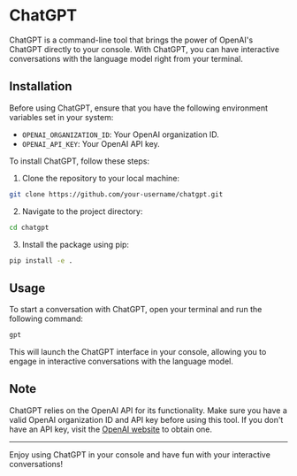 # ChatGPT

ChatGPT is a command-line tool that brings the power of OpenAI's ChatGPT directly to your console. With ChatGPT, you can have interactive conversations with the language model right from your terminal.

## Installation

Before using ChatGPT, ensure that you have the following environment variables set in your system:

- `OPENAI_ORGANIZATION_ID`: Your OpenAI organization ID.
- `OPENAI_API_KEY`: Your OpenAI API key.

To install ChatGPT, follow these steps:

1. Clone the repository to your local machine:

```bash
git clone https://github.com/your-username/chatgpt.git
```

2. Navigate to the project directory:

```bash
cd chatgpt
```

3. Install the package using pip:

```bash
pip install -e .
```

## Usage

To start a conversation with ChatGPT, open your terminal and run the following command:

```bash
gpt
```

This will launch the ChatGPT interface in your console, allowing you to engage in interactive conversations with the language model.

## Note

ChatGPT relies on the OpenAI API for its functionality. Make sure you have a valid OpenAI organization ID and API key before using this tool. If you don't have an API key, visit the [OpenAI website](https://openai.com) to obtain one.

---

Enjoy using ChatGPT in your console and have fun with your interactive conversations!
